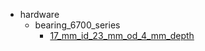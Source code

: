 * hardware
  * bearing_6700_series
    * [17_mm_id_23_mm_od_4_mm_depth](hardware/bearing_6700_series/17_mm_id_23_mm_od_4_mm_depth)
